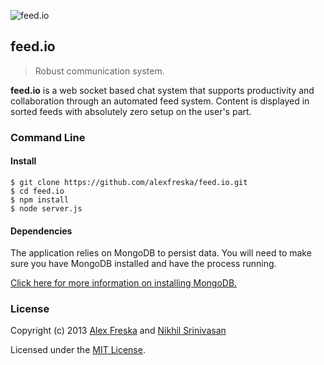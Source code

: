 ![feed.io](http://f.cl.ly/items/2I2x1A28111G1k220U0U/feed.io-ghbanner.png)
## feed.io
> Robust communication system.

**feed.io** is a web socket based chat system that supports productivity and collaboration through an automated feed system. Content is displayed in sorted feeds with absolutely zero setup on the user's part.

### Command Line

#### Install
    $ git clone https://github.com/alexfreska/feed.io.git
    $ cd feed.io
    $ npm install 
    $ node server.js
    
#### Dependencies
The application relies on MongoDB to persist data.
You will need to make sure you have MongoDB installed and have the process running.
    
[Click here for more information on installing MongoDB.](http://docs.mongodb.org/manual/installation/ "Install MongoDB")

### License
Copyright (c) 2013 [Alex Freska](https://github.com/alexfreska) and [Nikhil Srinivasan](https://github.com/nikhilsrinivasan)

Licensed under the [MIT License](https://github.com/alexfreska/feed.io/blob/master/LICENSE).
